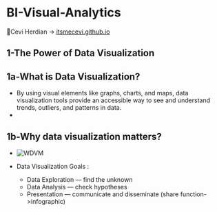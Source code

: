 # BI-Visual-Analytics

<span>&#129311;</span>Cevi Herdian -> [itsmecevi.github.io](https://itsmecevi.github.io/) 

## 1-The Power of Data Visualization

## 1a-What is Data Visualization? 

* By using visual elements like graphs, charts, and maps, data visualization tools provide an accessible way to see and understand trends, outliers, and patterns in data.
* 


## 1b-Why data visualization matters?

* ![WDVM](https://user-images.githubusercontent.com/27078712/72880236-11d3b380-3d31-11ea-82a2-7be5c6087ea2.PNG)
* Data Visualization Goals : 

     * Data Exploration — find the unknown
     * Data Analysis — check hypotheses
     * Presentation — communicate and disseminate (share function->infographic)
